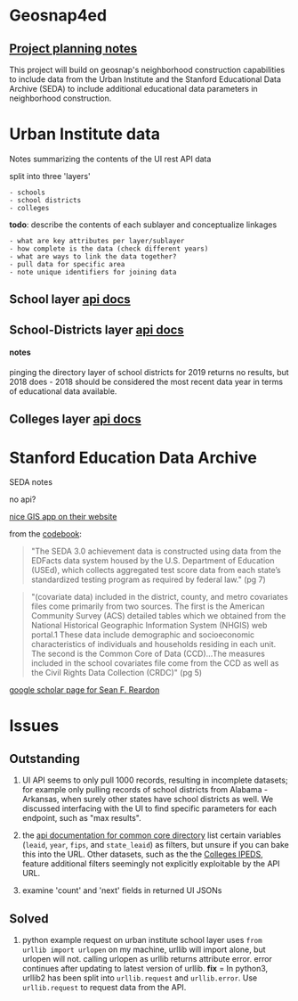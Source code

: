 # Geosnap4ed

## [Project planning notes](https://hackmd.io/CVR4gbd8TsW872VG23OxEA)

This project will build on geosnap's neighborhood construction capabilities to
include data from the Urban Institute and the Stanford Educational
Data Archive (SEDA) to include additional educational data parameters in neighborhood
construction.

# Urban Institute data
Notes summarizing the contents of the UI rest API data

split into three 'layers'

    - schools
    - school districts
    - colleges

**todo**: describe the contents of each sublayer and conceptualize linkages
    
    - what are key attributes per layer/sublayer
    - how complete is the data (check different years)
    - what are ways to link the data together?
    - pull data for specific area
    - note unique identifiers for joining data
     
## School layer [api docs](https://educationdata.urban.org/documentation/schools.html)

## School-Districts layer [api docs](https://educationdata.urban.org/documentation/school-districts.html)
    
#### notes
pinging the directory layer of school districts for 2019 returns no results, but
2018 does - 2018 should be considered the most recent data year in terms of
educational data available. 

## Colleges layer [api docs](https://educationdata.urban.org/documentation/colleges.html)

# Stanford Education Data Archive
SEDA notes

no api?

[nice GIS app on their website](https://edopportunity.org/)

from the
[codebook](https://stacks.stanford.edu/file/druid:db586ns4974/SEDA_documentation_v30_09212019.pdf):

> "The SEDA 3.0 achievement data is constructed using data from the EDFacts data system
housed by the U.S. Department of Education (USEd), which collects aggregated test score data
from each state’s standardized testing program as required by federal law." (pg 7)

> "(covariate data) included in the district, county, and metro covariates files come primarily from two sources. The
first is the American Community Survey (ACS) detailed tables which we obtained from the
National Historical Geographic Information System (NHGIS) web portal.1 These data include
demographic and socioeconomic characteristics of individuals and households residing in each
unit. The second is the Common Core of Data (CCD)...The measures included in the school covariates file come from the CCD as well
as the Civil Rights Data Collection (CRDC)" (pg 5)

[google scholar page for Sean F.
Reardon](https://scholar.google.com/citations?hl=en&user=LKx7rDsAAAAJ&view_op=list_works&sortby=pubdate)

# Issues 
## Outstanding

1) UI API seems to only pull 1000 records, resulting in incomplete datasets; for example only pulling records of school districts from Alabama - Arkansas, when surely other states have school districts as well. We discussed interfacing with the UI to find specific parameters for each endpoint, such as "max results".
    
2) the [api documentation for common core directory](https://educationdata.urban.org/documentation/school-districts.html#ccd_directory) list certain variables (`leaid`, `year`, `fips`, and `state_leaid`) as filters, but unsure if you can bake this into the URL. Other datasets, such as the the [Colleges IPEDS](https://educationdata.urban.org/documentation/colleges.html#ipeds_directory), feature additional filters seemingly not explicitly exploitable by the API URL.
    
3) examine 'count' and 'next' fields in returned UI JSONs

## Solved
1) python example request on urban institute school layer uses ```from urllib
   import urlopen``` on my machine, urllib will import alone, but urlopen will
   not. calling urlopen as urllib returns attribute error. error continues after
   updating to latest version of urllib. **fix** = In python3, urllib2 has been split into `urllib.request` and
`urllib.error`. Use `urllib.request` to request data from the API.
